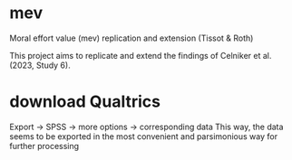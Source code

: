 # mev
Moral effort value (mev) replication and extension (Tissot & Roth)

This project aims to replicate and extend the findings of Celniker et al. (2023, Study 6).


# download Qualtrics
Export -> SPSS -> more options -> corresponding data
This way, the data seems to be exported in the most convenient and parsimonious way for further processing